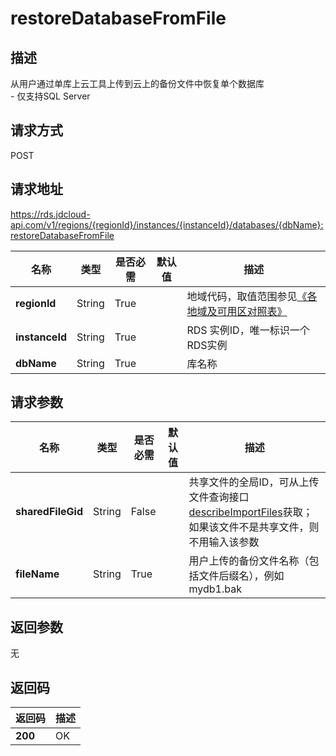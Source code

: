 # restoreDatabaseFromFile


## 描述
从用户通过单库上云工具上传到云上的备份文件中恢复单个数据库<br>- 仅支持SQL Server

## 请求方式
POST

## 请求地址
https://rds.jdcloud-api.com/v1/regions/{regionId}/instances/{instanceId}/databases/{dbName}:restoreDatabaseFromFile

|名称|类型|是否必需|默认值|描述|
|---|---|---|---|---|
|**regionId**|String|True| |地域代码，取值范围参见[《各地域及可用区对照表》](../Enum-Definitions/Regions-AZ.md)|
|**instanceId**|String|True| |RDS 实例ID，唯一标识一个RDS实例|
|**dbName**|String|True| |库名称|

## 请求参数
|名称|类型|是否必需|默认值|描述|
|---|---|---|---|---|
|**sharedFileGid**|String|False| |共享文件的全局ID，可从上传文件查询接口[describeImportFiles](../import/describeImportFiles.md)获取；如果该文件不是共享文件，则不用输入该参数|
|**fileName**|String|True| |用户上传的备份文件名称（包括文件后缀名），例如mydb1.bak|


## 返回参数
无


## 返回码
|返回码|描述|
|---|---|
|**200**|OK|
